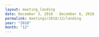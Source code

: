 ```yaml
---
layout: meeting_landing
date: December 3, 2018 - December 6, 2018
permalink: meetings/2018/12/landing
year: "2018"
month: "12"
---
```


